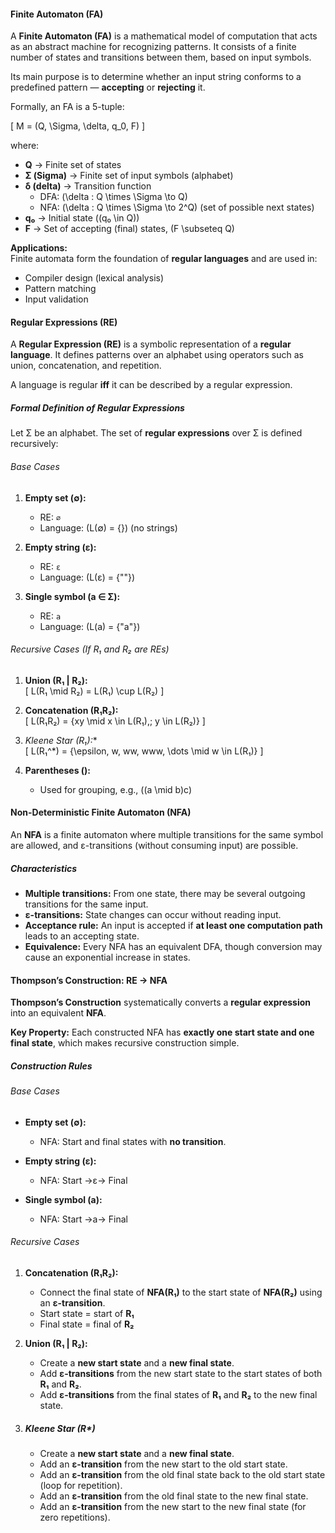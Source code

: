 
#### Finite Automaton (FA)

A **Finite Automaton (FA)** is a mathematical model of computation that acts as an abstract machine for recognizing patterns. It consists of a finite number of states and transitions between them, based on input symbols.  

Its main purpose is to determine whether an input string conforms to a predefined pattern — **accepting** or **rejecting** it.  

Formally, an FA is a 5-tuple:

\[
M = (Q, \Sigma, \delta, q_0, F)
\]

where:  
- **Q** → Finite set of states  
- **Σ (Sigma)** → Finite set of input symbols (alphabet)  
- **δ (delta)** → Transition function  
  - DFA: \(\delta : Q \times \Sigma \to Q\)  
  - NFA: \(\delta : Q \times \Sigma \to 2^Q\) (set of possible next states)  
- **q₀** → Initial state (\(q₀ \in Q\))  
- **F** → Set of accepting (final) states, \(F \subseteq Q\)  

**Applications:**  
Finite automata form the foundation of **regular languages** and are used in:  
- Compiler design (lexical analysis)  
- Pattern matching  
- Input validation  




#### Regular Expressions (RE)

A **Regular Expression (RE)** is a symbolic representation of a **regular language**. It defines patterns over an alphabet using operators such as union, concatenation, and repetition.  

A language is regular **iff** it can be described by a regular expression.

##### Formal Definition of Regular Expressions

Let Σ be an alphabet. The set of **regular expressions** over Σ is defined recursively:

###### Base Cases
1. **Empty set (∅):**  
   - RE: `∅`  
   - Language: \(L(∅) = \{\}\) (no strings)  

2. **Empty string (ε):**  
   - RE: `ε`  
   - Language: \(L(ε) = \{""\}\)  

3. **Single symbol (a ∈ Σ):**  
   - RE: `a`  
   - Language: \(L(a) = \{"a"\}\)  

###### Recursive Cases (If R₁ and R₂ are REs)
1. **Union (R₁ | R₂):**  
   \[
   L(R₁ \mid R₂) = L(R₁) \cup L(R₂)
   \]

2. **Concatenation (R₁R₂):**  
   \[
   L(R₁R₂) = \{xy \mid x \in L(R₁),\; y \in L(R₂)\}
   \]

3. **Kleene Star (R₁*):**  
   \[
   L(R₁^*) = \{\epsilon, w, ww, www, \dots \mid w \in L(R₁)\}
   \]

4. **Parentheses ():**  
   - Used for grouping, e.g., \((a \mid b)c\)  




#### Non-Deterministic Finite Automaton (NFA)

An **NFA** is a finite automaton where multiple transitions for the same symbol are allowed, and ε-transitions (without consuming input) are possible.

##### Characteristics
- **Multiple transitions:** From one state, there may be several outgoing transitions for the same input.  
- **ε-transitions:** State changes can occur without reading input.  
- **Acceptance rule:** An input is accepted if **at least one computation path** leads to an accepting state.  
- **Equivalence:** Every NFA has an equivalent DFA, though conversion may cause an exponential increase in states.  




#### Thompson’s Construction: RE → NFA

**Thompson’s Construction** systematically converts a **regular expression** into an equivalent **NFA**.  

**Key Property:** Each constructed NFA has **exactly one start state and one final state**, which makes recursive construction simple.  

##### Construction Rules

###### Base Cases
- **Empty set (∅):**  
  - NFA: Start and final states with **no transition**.  

- **Empty string (ε):**  
  - NFA: Start →ε→ Final  

- **Single symbol (a):**  
  - NFA: Start →a→ Final  

###### Recursive Cases
1. **Concatenation (R₁R₂):**  
   - Connect the final state of **NFA(R₁)** to the start state of **NFA(R₂)** using an **ε-transition**.  
   - Start state = start of **R₁**  
   - Final state = final of **R₂**  

2. **Union (R₁ | R₂):**  
   - Create a **new start state** and a **new final state**.  
   - Add **ε-transitions** from the new start state to the start states of both **R₁** and **R₂**.  
   - Add **ε-transitions** from the final states of **R₁** and **R₂** to the new final state.  

3. ##### Kleene Star (R*)
   - Create a **new start state** and a **new final state**.  
   - Add an **ε-transition** from the new start to the old start state.  
   - Add an **ε-transition** from the old final state back to the old start state (loop for repetition).  
   - Add an **ε-transition** from the old final state to the new final state.  
   - Add an **ε-transition** from the new start to the new final state (for zero repetitions).  
